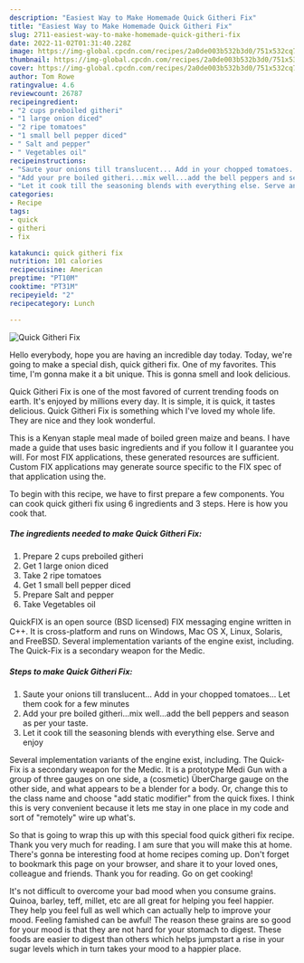 ```yaml
---
description: "Easiest Way to Make Homemade Quick Githeri Fix"
title: "Easiest Way to Make Homemade Quick Githeri Fix"
slug: 2711-easiest-way-to-make-homemade-quick-githeri-fix
date: 2022-11-02T01:31:40.228Z
image: https://img-global.cpcdn.com/recipes/2a0de003b532b3d0/751x532cq70/quick-githeri-fix-recipe-main-photo.jpg
thumbnail: https://img-global.cpcdn.com/recipes/2a0de003b532b3d0/751x532cq70/quick-githeri-fix-recipe-main-photo.jpg
cover: https://img-global.cpcdn.com/recipes/2a0de003b532b3d0/751x532cq70/quick-githeri-fix-recipe-main-photo.jpg
author: Tom Rowe
ratingvalue: 4.6
reviewcount: 26787
recipeingredient:
- "2 cups preboiled githeri"
- "1 large onion diced"
- "2 ripe tomatoes"
- "1 small bell pepper diced"
- " Salt and pepper"
- " Vegetables oil"
recipeinstructions:
- "Saute your onions till translucent... Add in your chopped tomatoes... Let them cook for a few minutes"
- "Add your pre boiled githeri...mix well...add the bell peppers and season as per your taste."
- "Let it cook till the seasoning blends with everything else. Serve and enjoy"
categories:
- Recipe
tags:
- quick
- githeri
- fix

katakunci: quick githeri fix 
nutrition: 101 calories
recipecuisine: American
preptime: "PT10M"
cooktime: "PT31M"
recipeyield: "2"
recipecategory: Lunch

---
```



![Quick Githeri Fix](https://img-global.cpcdn.com/recipes/2a0de003b532b3d0/751x532cq70/quick-githeri-fix-recipe-main-photo.jpg)

Hello everybody, hope you are having an incredible day today. Today, we're going to make a special dish, quick githeri fix. One of my favorites. This time, I'm gonna make it a bit unique. This is gonna smell and look delicious.

Quick Githeri Fix is one of the most favored of current trending foods on earth. It's enjoyed by millions every day. It is simple, it is quick, it tastes delicious. Quick Githeri Fix is something which I've loved my whole life. They are nice and they look wonderful.

This is a Kenyan staple meal made of boiled green maize and beans. I have made a guide that uses basic ingredients and if you follow it I guarantee you will. For most FIX applications, these generated resources are sufficient. Custom FIX applications may generate source specific to the FIX spec of that application using the.


To begin with this recipe, we have to first prepare a few components. You can cook quick githeri fix using 6 ingredients and 3 steps. Here is how you cook that.

<!--inarticleads1-->

##### The ingredients needed to make Quick Githeri Fix:

1. Prepare 2 cups preboiled githeri
1. Get 1 large onion diced
1. Take 2 ripe tomatoes
1. Get 1 small bell pepper diced
1. Prepare  Salt and pepper
1. Take  Vegetables oil


QuickFIX is an open source (BSD licensed) FIX messaging engine written in C++. It is cross-platform and runs on Windows, Mac OS X, Linux, Solaris, and FreeBSD. Several implementation variants of the engine exist, including. The Quick-Fix is a secondary weapon for the Medic. 

<!--inarticleads2-->

##### Steps to make Quick Githeri Fix:

1. Saute your onions till translucent... Add in your chopped tomatoes... Let them cook for a few minutes
1. Add your pre boiled githeri...mix well...add the bell peppers and season as per your taste.
1. Let it cook till the seasoning blends with everything else. Serve and enjoy


Several implementation variants of the engine exist, including. The Quick-Fix is a secondary weapon for the Medic. It is a prototype Medi Gun with a group of three gauges on one side, a (cosmetic) ÜberCharge gauge on the other side, and what appears to be a blender for a body. Or, change this to the class name and choose &#34;add static modifier&#34; from the quick fixes. I think this is very convenient because it lets me stay in one place in my code and sort of &#34;remotely&#34; wire up what&#39;s. 

So that is going to wrap this up with this special food quick githeri fix recipe. Thank you very much for reading. I am sure that you will make this at home. There's gonna be interesting food at home recipes coming up. Don't forget to bookmark this page on your browser, and share it to your loved ones, colleague and friends. Thank you for reading. Go on get cooking!

It's not difficult to overcome your bad mood when you consume grains. Quinoa, barley, teff, millet, etc are all great for helping you feel happier. They help you feel full as well which can actually help to improve your mood. Feeling famished can be awful! The reason these grains are so good for your mood is that they are not hard for your stomach to digest. These foods are easier to digest than others which helps jumpstart a rise in your sugar levels which in turn takes your mood to a happier place.
